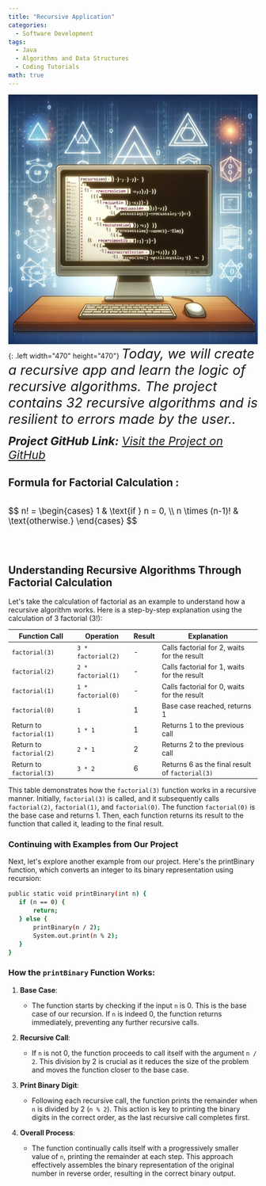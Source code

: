 ```yaml
---
title: "Recursive Application"
categories:
  - Software Development
tags:
  - Java
  - Algorithms and Data Structures
  - Coding Tutorials
math: true
---
```



![Recursive Application Illustration](/assets/images/recursive-app.png){: .left width="470" height="470"}
<span style="font-size: 27px; font-style: italic;">
    Today, we will create a recursive app and learn the logic of recursive algorithms.
    The project contains 32 recursive algorithms and is resilient to errors made by the user..
</span>


<span style="font-size: 23px;font-style: italic;">
    <b>Project GitHub Link:</b>
    <a href="https://github.com/MervanKanat/RecursiveApp">Visit the Project on GitHub</a>
</span>

<br>

## Formula for Factorial Calculation :

<br>

<div style="font-size: larger;">
$$
n! = 
\begin{cases} 
1 & \text{if } n = 0, \\
n \times (n-1)! & \text{otherwise.}
\end{cases}
$$
</div>

<br><br>


## Understanding Recursive Algorithms Through Factorial Calculation

Let's take the calculation of factorial as an example to understand how a recursive algorithm works. Here is a step-by-step explanation using the calculation of 3 factorial \(3!\):

| Function Call     | Operation             | Result | Explanation                                             |
|-------------------|-----------------------|--------|---------------------------------------------------------|
| `factorial(3)`    | `3 * factorial(2)`    | -      | Calls factorial for 2, waits for the result             |
| `factorial(2)`    | `2 * factorial(1)`    | -      | Calls factorial for 1, waits for the result             |
| `factorial(1)`    | `1 * factorial(0)`    | -      | Calls factorial for 0, waits for the result             |
| `factorial(0)`    | `1`                   | 1      | Base case reached, returns 1                            |
| Return to `factorial(1)` | `1 * 1`         | 1      | Returns 1 to the previous call                          |
| Return to `factorial(2)` | `2 * 1`         | 2      | Returns 2 to the previous call                          |
| Return to `factorial(3)` | `3 * 2`         | 6      | Returns 6 as the final result of `factorial(3)`         |

This table demonstrates how the `factorial(3)` function works in a recursive manner. Initially, `factorial(3)` is called, and it subsequently calls `factorial(2)`, `factorial(1)`, and `factorial(0)`. The function `factorial(0)` is the base case and returns 1. Then, each function returns its result to the function that called it, leading to the final result.


### Continuing with Examples from Our Project
Next, let's explore another example from our project. Here's the printBinary function, which converts an integer to its binary representation using recursion:

 ```bash
public static void printBinary(int n) {
    if (n == 0) {
        return;
    } else {
        printBinary(n / 2);
        System.out.print(n % 2);
    }
}
```
### How the `printBinary` Function Works:

1. **Base Case**:
   - The function starts by checking if the input `n` is 0. This is the base case of our recursion. If `n` is indeed 0, the function returns immediately, preventing any further recursive calls.

2. **Recursive Call**:
   - If `n` is not 0, the function proceeds to call itself with the argument `n / 2`. This division by 2 is crucial as it reduces the size of the problem and moves the function closer to the base case.

3. **Print Binary Digit**:
   - Following each recursive call, the function prints the remainder when `n` is divided by 2 (`n % 2`). This action is key to printing the binary digits in the correct order, as the last recursive call completes first.

4. **Overall Process**:
   - The function continually calls itself with a progressively smaller value of `n`, printing the remainder at each step. This approach effectively assembles the binary representation of the original number in reverse order, resulting in the correct binary output.
